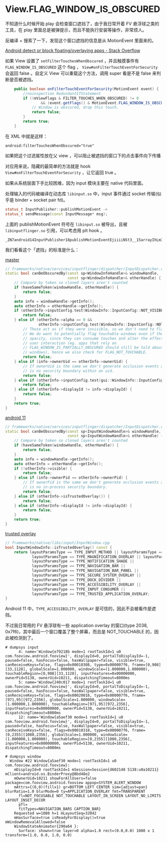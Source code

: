 # View.FLAG_WINDOW_IS_OBSCURED

不知道什么时候开始 play 会检查窗口遮挡了，由于我日常开着 FV 悬浮球之类的工具，在 play 里面总是被弹提示，而且不能执行安装等操作，非常烦人。

反编译 + 搜索了一下，发现这个窗口遮挡的信息是从 MotionEvent 里面来的。

[Android detect or block floating/overlaying apps - Stack Overflow](https://stackoverflow.com/questions/36923301/android-detect-or-block-floating-overlaying-apps)

如果 View 设置了 `setFilterTouchesWhenObscured` ，并且触摸事件有 `FLAG_WINDOW_IS_OBSCURED` 这个 flag ， `View#onFilterTouchEventForSecurity` 会返回 false 。自定义 View 可以重载这个方法，调用 super 看是不是 false 来判断是否被遮挡。

```java
    public boolean onFilterTouchEventForSecurity(MotionEvent event) {
        //noinspection RedundantIfStatement
        if ((mViewFlags & FILTER_TOUCHES_WHEN_OBSCURED) != 0
                && (event.getFlags() & MotionEvent.FLAG_WINDOW_IS_OBSCURED) != 0) {
            // Window is obscured, drop this touch.
            return false;
        }
        return true;
    }
```

在 XML 中就是这样：

```
android:filterTouchesWhenObscured="true"
```

如果把这个过滤属性放在父 view ，可以阻止被遮挡的窗口下的点击事件向下传播

对应用来说，隐藏的最简单的方法就是 hook `View#onFilterTouchEventForSecurity` ，让它返回 true 。

如果从系统层面下手比较困难，因为 input 模块主要在 native 代码里面。

处理输入的代码被编译在动态库 `libinput.so` 中，input 事件通过 socket 传输(似乎是 binder + socket pair fd)。

```cpp
status_t InputPublisher::publishMotionEvent ->
status_t sendMessage(const InputMessage* msg);
```

上面的 publishMotionEvent 符号在 `libinput.so` 被导出，且被 `libinputflinger.so` 引用，可以考虑用 plt hook 。

```
_ZN7android14InputPublisher18publishMotionEventEjiiiiNSt3__15arrayIhLm32EEEiiiiiiNS_20MotionClassificationEfffffffflljPKNS_17PointerPropertiesEPKNS_13PointerCoordsE
```

我们看看这个「遮挡」的标准是什么：

[master](https://cs.android.com/android/platform/superproject/+/master:frameworks/native/services/inputflinger/dispatcher/InputDispatcher.cpp;l=2655;drc=91609c37dec6a06dc90cffd0ee69ce873bae44e1)

```cpp
// frameworks/native/services/inputflinger/dispatcher/InputDispatcher.cpp
static bool canBeObscuredBy(const sp<WindowInfoHandle>& windowHandle,
                            const sp<WindowInfoHandle>& otherHandle) {
    // Compare by token so cloned layers aren't counted
    if (haveSameToken(windowHandle, otherHandle)) {
        return false;
    }
    auto info = windowHandle->getInfo();
    auto otherInfo = otherHandle->getInfo();
    if (otherInfo->inputConfig.test(WindowInfo::InputConfig::NOT_VISIBLE)) {
        return false;
    } else if (otherInfo->alpha == 0 &&
               otherInfo->inputConfig.test(WindowInfo::InputConfig::NOT_TOUCHABLE)) {
        // Those act as if they were invisible, so we don't need to flag them.
        // We do want to potentially flag touchable windows even if they have 0
        // opacity, since they can consume touches and alter the effects of the
        // user interaction (eg. apps that rely on
        // FLAG_WINDOW_IS_PARTIALLY_OBSCURED should still be told about those
        // windows), hence we also check for FLAG_NOT_TOUCHABLE.
        return false;
    } else if (info->ownerUid == otherInfo->ownerUid) {
        // If ownerUid is the same we don't generate occlusion events as there
        // is no security boundary within an uid.
        return false;
    } else if (otherInfo->inputConfig.test(gui::WindowInfo::InputConfig::TRUSTED_OVERLAY)) {
        return false;
    } else if (otherInfo->displayId != info->displayId) {
        return false;
    }
    return true;
}
```

[android 11](https://cs.android.com/android/platform/superproject/+/android-11.0.0_r1:frameworks/native/services/inputflinger/dispatcher/InputDispatcher.cpp;l=2081;drc=be737674afd67f67e7053d3c0c87ed5dc61f052d)

```cpp
// frameworks/native/services/inputflinger/dispatcher/InputDispatcher.cpp
static bool canBeObscuredBy(const sp<InputWindowHandle>& windowHandle,
                            const sp<InputWindowHandle>& otherHandle) {
    // Compare by token so cloned layers aren't counted
    if (haveSameToken(windowHandle, otherHandle)) {
        return false;
    }
    auto info = windowHandle->getInfo();
    auto otherInfo = otherHandle->getInfo();
    if (!otherInfo->visible) {
        return false;
    } else if (info->ownerPid == otherInfo->ownerPid) {
        // If ownerPid is the same we don't generate occlusion events as there
        // is no in-process security boundary.
        return false;
    } else if (otherInfo->isTrustedOverlay()) {
        return false;
    } else if (otherInfo->displayId != info->displayId) {
        return false;
    }
    return true;
}
```

[trusted overlay](https://cs.android.com/android/platform/superproject/+/android-11.0.0_r1:frameworks/native/libs/input/InputWindow.cpp;l=46;drc=466cdea8d2de302f6be4d9f59816dd2c6078decf)

```cpp
// frameworks/native/libs/input/InputWindow.cpp
bool InputWindowInfo::isTrustedOverlay() const {
    return layoutParamsType == TYPE_INPUT_METHOD || layoutParamsType == TYPE_INPUT_METHOD_DIALOG ||
            layoutParamsType == TYPE_MAGNIFICATION_OVERLAY || layoutParamsType == TYPE_STATUS_BAR ||
            layoutParamsType == TYPE_NOTIFICATION_SHADE ||
            layoutParamsType == TYPE_NAVIGATION_BAR ||
            layoutParamsType == TYPE_NAVIGATION_BAR_PANEL ||
            layoutParamsType == TYPE_SECURE_SYSTEM_OVERLAY ||
            layoutParamsType == TYPE_DOCK_DIVIDER ||
            layoutParamsType == TYPE_ACCESSIBILITY_OVERLAY ||
            layoutParamsType == TYPE_INPUT_CONSUMER ||
            layoutParamsType == TYPE_TRUSTED_APPLICATION_OVERLAY;
}
```

Android 11 中，`TYPE_ACCESSIBILITY_OVERLAY` 是可信的，因此不会被看作是遮挡。

不过我日常用的 FV 悬浮球有一些 application overlay 的窗口(type 2038, 0x7f6)，其中最后一个窗口覆盖了整个屏幕，而且是 NOT_TOUCHABLE 的，因此被检测到了。

```
# dumpsys input
      4: name='Window{e79218b mode=1 rootTaskId=1 u0 com.fooview.android.fooview}', displayId=0, portalToDisplayId=-1, paused=false, hasFocus=false, hasWallpaper=false, visible=true, canReceiveKeys=false, flags=0x00010308, type=0x000007f6, frame=[0,908][33,1128], globalScale=1.000000, windowScale=(1.000000,1.000000), touchableRegion=[0,908][33,1128], inputFeatures=0x00000000, ownerPid=5138, ownerUid=10211, dispatchingTimeout=8000ms
      5: name='Window{240c017 mode=1 rootTaskId=1 u0 com.fooview.android.fooview}', displayId=0, portalToDisplayId=-1, paused=false, hasFocus=false, hasWallpaper=false, visible=true, canReceiveKeys=false, flags=0x00020018, type=0x000007f6, frame=[971,95][972,2356], globalScale=1.000000, windowScale=(1.000000,1.000000), touchableRegion=[971,95][972,2356], inputFeatures=0x00000000, ownerPid=5138, ownerUid=10211, dispatchingTimeout=8000ms
      12: name='Window{a5aef30 mode=1 rootTaskId=1 u0 com.fooview.android.fooview}', displayId=0, portalToDisplayId=-1, paused=false, hasFocus=false, hasWallpaper=false, visible=true, canReceiveKeys=false, flags=0x00010318, type=0x000007f6, frame=[0,2355][1080,2356], globalScale=1.000000, windowScale=(1.000000,1.000000), touchableRegion=[0,2355][1080,2356], inputFeatures=0x00000000, ownerPid=5138, ownerUid=10211, dispatchingTimeout=8000ms

# dumpsys window
  Window #22 Window{a5aef30 mode=1 rootTaskId=1 u0 com.fooview.android.fooview}:
    mDisplayId=0 rootTaskId=1 mSession=Session{d602148 5138:u0a10211} mClient=android.os.BinderProxy@8bd48e2
    mOwnerUid=10211 showForAllUsers=false package=com.fooview.android.fooview appop=SYSTEM_ALERT_WINDOW
    mAttrs={(0,0)(fillx1) gr=BOTTOM LEFT CENTER sim={adjust=pan} blurRatio=1.0 blurMode=0 ty=APPLICATION_OVERLAY fmt=TRANSPARENT
      fl=NOT_FOCUSABLE NOT_TOUCHABLE LAYOUT_IN_SCREEN LAYOUT_NO_LIMITS LAYOUT_INSET_DECOR
      pfl=
      fitTypes=NAVIGATION_BARS CAPTION_BAR}
    Requested w=1080 h=1 mLayoutSeq=32042
    mHasSurface=true isReadyForDisplay()=true mWindowRemovalAllowed=false
    WindowStateAnimator{290a64 }:
      Surface: shown=true layer=0 alpha=1.0 rect=(0.0,0.0) 1080 x 1 transform=(1.0, 0.0, 1.0, 0.0)
```